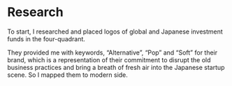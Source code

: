 # Research

To start, I researched and placed logos of global and Japanese investment funds in the four-quadrant.

They provided me with keywords, “Alternative”, “Pop” and “Soft” for their brand, which is a representation of their commitment to disrupt the old business practices and bring a breath of fresh air into the Japanese startup scene. So I mapped them to modern side.
